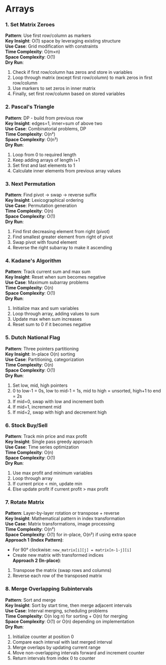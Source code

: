 # Arrays

### 1. Set Matrix Zeroes
**Pattern**: Use first row/column as markers  
**Key Insight**: O(1) space by leveraging existing structure  
**Use Case**: Grid modification with constraints  
**Time Complexity**: O(m×n)  
**Space Complexity**: O(1)  
**Dry Run**:
1. Check if first row/column has zeros and store in variables
2. Loop through matrix (except first row/column) to mark zeros in first row/column
3. Use markers to set zeros in inner matrix
4. Finally, set first row/column based on stored variables

### 2. Pascal's Triangle
**Pattern**: DP - build from previous row  
**Key Insight**: edges=1, inner=sum of above two  
**Use Case**: Combinatorial problems, DP  
**Time Complexity**: O(n²)  
**Space Complexity**: O(n²)  
**Dry Run**:
1. Loop from 0 to required length
2. Keep adding arrays of length i+1
3. Set first and last elements to 1
4. Calculate inner elements from previous array values

### 3. Next Permutation
**Pattern**: Find pivot → swap → reverse suffix  
**Key Insight**: Lexicographical ordering  
**Use Case**: Permutation generation  
**Time Complexity**: O(n)  
**Space Complexity**: O(1)  
**Dry Run**:
1. Find first decreasing element from right (pivot)
2. Find smallest greater element from right of pivot
3. Swap pivot with found element
4. Reverse the right subarray to make it ascending

### 4. Kadane's Algorithm
**Pattern**: Track current sum and max sum  
**Key Insight**: Reset when sum becomes negative  
**Use Case**: Maximum subarray problems  
**Time Complexity**: O(n)  
**Space Complexity**: O(1)  
**Dry Run**:
1. Initialize max and sum variables
2. Loop through array, adding values to sum
3. Update max when sum increases
4. Reset sum to 0 if it becomes negative

### 5. Dutch National Flag
**Pattern**: Three pointers partitioning  
**Key Insight**: In-place O(n) sorting  
**Use Case**: Partitioning, categorization  
**Time Complexity**: O(n)  
**Space Complexity**: O(1)  
**Dry Run**:
1. Set low, mid, high pointers
2. 0 to low-1 = 0s, low to mid-1 = 1s, mid to high = unsorted, high+1 to end = 2s
3. If mid=0, swap with low and increment both
4. If mid=1, increment mid
5. If mid=2, swap with high and decrement high

### 6. Stock Buy/Sell
**Pattern**: Track min price and max profit  
**Key Insight**: Single pass greedy approach  
**Use Case**: Time series optimization  
**Time Complexity**: O(n)  
**Space Complexity**: O(1)  
**Dry Run**:
1. Use max profit and minimum variables
2. Loop through array
3. If current price < min, update min
4. Else update profit if current profit > max profit

### 7. Rotate Matrix
**Pattern**: Layer-by-layer rotation or transpose + reverse  
**Key Insight**: Mathematical pattern in index transformation  
**Use Case**: Matrix transformations, image processing  
**Time Complexity**: O(n²)  
**Space Complexity**: O(1) for in-place, O(n²) if using extra space  
**Approach 1 (Index Pattern)**:  
- For 90° clockwise: `new_matrix[i][j] = matrix[n-1-j][i]`  
- Create new matrix with transformed indices  
**Approach 2 (In-place)**:  
1. Transpose the matrix (swap rows and columns)  
2. Reverse each row of the transposed matrix  

### 8. Merge Overlapping Subintervals
**Pattern**: Sort and merge  
**Key Insight**: Sort by start time, then merge adjacent intervals  
**Use Case**: Interval merging, scheduling problems  
**Time Complexity**: O(n log n) for sorting + O(n) for merging  
**Space Complexity**: O(1) or O(n) depending on implementation  
**Dry Run**:  
1. Initialize counter at position 0
2. Compare each interval with last merged interval
3. Merge overlaps by updating current range
4. Move non-overlapping intervals forward and increment counter
5. Return intervals from index 0 to counter

